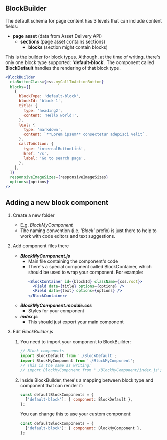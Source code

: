 ## BlockBuilder

The default schema for page content has 3 levels that can include content fields:

- **page asset** (data from Asset Delivery API)
  - **sections** (page asset contains sections)
    - **blocks** (section might contain blocks)

This is the builder for block types. Although, at the time of writing, there's only one block type
supported: '**default-block**'. The component called **BlockDefault** handles the rendering of that
block type.

```jsx
<BlockBuilder
  ctaButtonClass={css.myCallToActionButton}
  blocks={[
    {
      blockType: 'default-block',
      blockId: 'block-1',
      title: {
        type: 'heading2',
        content: 'Hello world!',
      },
      text: {
        type: 'markdown',
        content: `**Lorem ipsum** consectetur adepisci velit`,
      },
      callToAction: {
        type: 'internalButtonLink',
        href: '/s',
        label: 'Go to search page',
      },
    },
  ]}
  responsiveImageSizes={responsiveImageSizes}
  options={options}
/>
```

## Adding a new block component

1. Create a new folder

   - E.g. _BlockMyComponent_
   - The naming convention (i.e. _'Block'_ prefix) is just there to help to work with code editors
     and text suggestions.

2. Add component files there

   - **_BlockMyComponent.js_**
     - Main file containing the component's code
     - There's a special component called BlockContainer, which should be used to wrap your
       component. For example:
       ```jsx
       <BlockContainer id={blockId} className={css.root}>
         <Field data={title} options={options} />
         <Field data={text} options={options} />
       </BlockContainer>
       ```
   - **_BlockMyComponent.module.css_**
     - Styles for your component
   - **_index.js_**
     - This should just export your main component

3. Edit _BlockBuilder.js_

   1. You need to import your component to BlockBuilder:

      ```js
      // Block components
      import BlockDefault from './BlockDefault';
      import BlockMyComponent from './BlockMyComponent';
      // This is the same as writing:
      // import BlockMyComponent from './BlockMyComponent/index.js';
      ```

   2. Inside BlockBuilder, there's a mapping between block type and component that can render it:

      ```js
      const defaultBlockComponents = {
        ['default-block']: { component: BlockDefault },
      };
      ```

      You can change this to use your custom component:

      ```js
      const defaultBlockComponents = {
        ['default-block']: { component: BlockMyComponent },
      };
      ```
